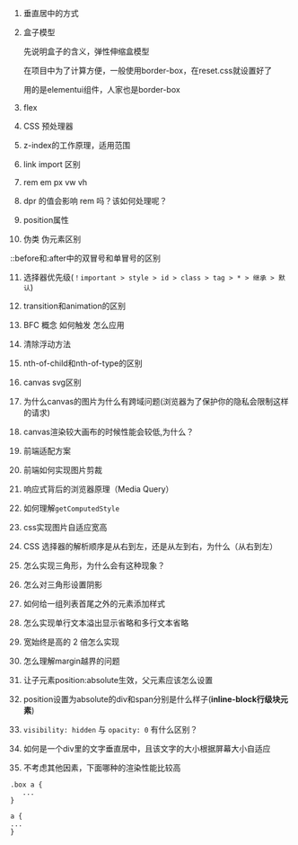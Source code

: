 1. 垂直居中的方式

2. 盒子模型  

   先说明盒子的含义，弹性伸缩盒模型

   在项目中为了计算方便，一般使用border-box，在reset.css就设置好了

   用的是elementui组件，人家也是border-box

3. flex

4. CSS 预处理器

5. z-index的工作原理，适用范围

6. link import 区别

7. rem em px  vw vh

8. dpr 的值会影响 rem 吗？该如何处理呢？

9. position属性

10. 伪类 伪元素区别

   ::before和:after中的双冒号和单冒号的区别

11. 选择器优先级(`！important > style > id > class > tag > * > 继承 > 默认`) 

12. transition和animation的区别

13. BFC 概念  如何触发  怎么应用

14. 清除浮动方法

15. nth-of-child和nth-of-type的区别

16. canvas svg区别

17. 为什么canvas的图片为什么有跨域问题(浏览器为了保护你的隐私会限制这样的请求)

18. canvas渲染较大画布的时候性能会较低,为什么？

19. 前端适配方案

20. 前端如何实现图片剪裁

21. 响应式背后的浏览器原理（Media Query）

22. 如何理解`getComputedStyle`

23. css实现图片自适应宽高

24. CSS 选择器的解析顺序是从右到左，还是从左到右，为什么（从右到左）

25. 怎么实现三角形，为什么会有这种现象？

26. 怎么对三角形设置阴影

27. 如何给一组列表首尾之外的元素添加样式

28. 怎么实现单行文本溢出显示省略和多行文本省略

29. 宽始终是高的 2 倍怎么实现

30. 怎么理解margin越界的问题

31. 让子元素position:absolute生效，父元素应该怎么设置

32. position设置为absolute的div和span分别是什么样子(**inline-block行级块元素**)

33. `visibility: hidden` 与 `opacity: 0` 有什么区别？

34. 如何是一个div里的文字垂直居中，且该文字的大小根据屏幕大小自适应

35. 不考虑其他因素，下面哪种的渲染性能比较高

```
.box a {
   ...
}

a {
...
}
```